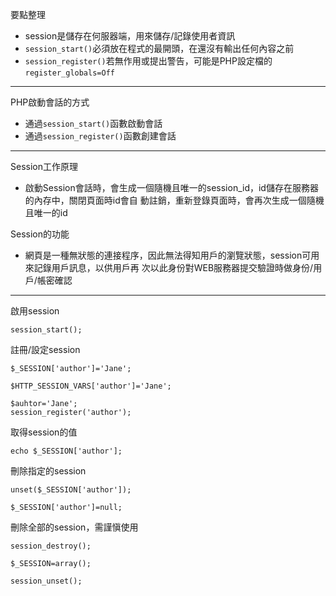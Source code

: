 要點整理
- session是儲存在何服器端，用來儲存/記錄使用者資訊
- `session_start()`必須放在程式的最開頭，在還沒有輸出任何內容之前
- `session_register()`若無作用或提出警告，可能是PHP設定檔的`register_globals=Off`

---

PHP啟動會話的方式
- 通過`session_start()`函數啟動會話
- 通過`session_register()`函數創建會話

---

Session工作原理

- 啟動Session會話時，會生成一個隨機且唯一的session_id，id儲存在服務器的內存中，關閉頁面時id會自
	動註銷，重新登錄頁面時，會再次生成一個隨機且唯一的id

Session的功能

- 網頁是一種無狀態的連接程序，因此無法得知用戶的瀏覽狀態，session可用來記錄用戶訊息，以供用戶再
	次以此身份對WEB服務器提交驗證時做身份/用戶/帳密確認

---

啟用session
```
session_start();
```

註冊/設定session
```
$_SESSION['author']='Jane';
```

```
$HTTP_SESSION_VARS['author']='Jane';
```

```
$auhtor='Jane';
session_register('author');
```

取得session的值
```
echo $_SESSION['author'];
```

刪除指定的session
```
unset($_SESSION['author']);
```

```
$_SESSION['author']=null;
```

刪除全部的session，需謹愼使用
```
session_destroy();
```

```
$_SESSION=array();
```

```
session_unset();
```